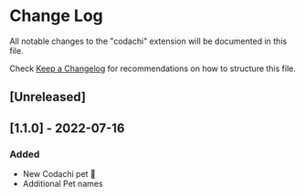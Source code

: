 # Change Log

All notable changes to the "codachi" extension will be documented in this file.

Check [Keep a Changelog](http://keepachangelog.com/) for recommendations on how to structure this file.

## [Unreleased]

## [1.1.0] - 2022-07-16
### Added
- New Codachi pet 🐶
- Additional Pet names